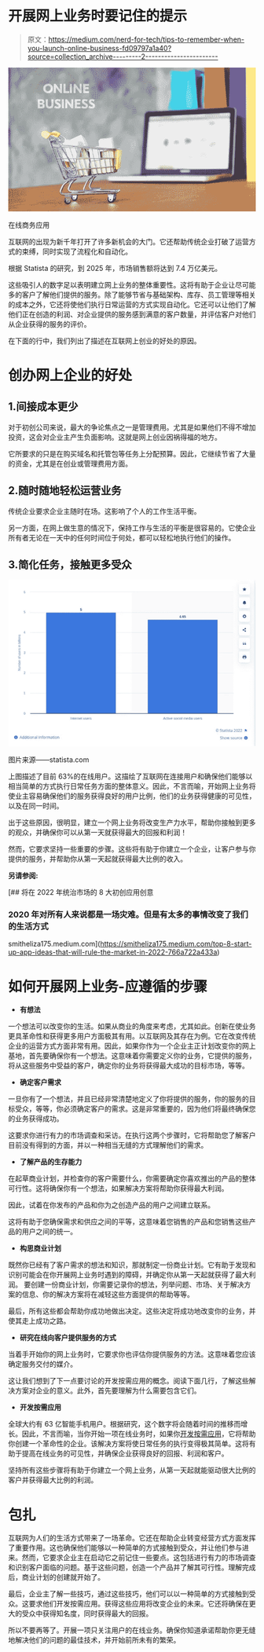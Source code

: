 # 开展网上业务时要记住的提示

> 原文：<https://medium.com/nerd-for-tech/tips-to-remember-when-you-launch-online-business-fd09797a1a40?source=collection_archive---------2----------------------->

![](img/55e94f5518f5a4ac504fafafe1675577.png)

在线商务应用

互联网的出现为新千年打开了许多新机会的大门。它还帮助传统企业打破了运营方式的束缚，同时实现了流程化和自动化。

根据 Statista 的研究，到 2025 年，市场销售额将达到 7.4 万亿美元。

这些吸引人的数字足以表明建立网上业务的整体重要性。这将有助于企业让尽可能多的客户了解他们提供的服务。除了能够节省与基础架构、库存、员工管理等相关的成本之外，它还将使他们执行日常运营的方式实现自动化。它还可以让他们了解他们正在创造的利润、对企业提供的服务感到满意的客户数量，并评估客户对他们从企业获得的服务的评价。

在下面的行中，我们列出了描述在互联网上创业的好处的原因。

# 创办网上企业的好处

## 1.间接成本更少

对于初创公司来说，最大的争论焦点之一是管理费用。尤其是如果他们不得不增加投资，这会对企业主产生负面影响。这就是网上创业因祸得福的地方。

它所要求的只是在购买域名和托管包等任务上分配预算。因此，它继续节省了大量的资金，尤其是在创业或管理费用方面。

## 2.随时随地轻松运营业务

传统企业要求企业主随时在场。这影响了个人的工作生活平衡。

另一方面，在网上做生意的情况下，保持工作与生活的平衡是很容易的。它使企业所有者无论在一天中的任何时间位于何处，都可以轻松地执行他们的操作。

## 3.简化任务，接触更多受众

![](img/fa8223610e2b09c0c3221f60fc384ae0.png)

图片来源——statista.com

上图描述了目前 63%的在线用户。这描绘了互联网在连接用户和确保他们能够以相当简单的方式执行日常任务方面的整体意义。因此，不言而喻，开始网上业务将使业主容易确保他们的服务获得良好的用户比例，他们的业务获得健康的可见性，以及在同一时间。

出于这些原因，很明显，建立一个网上业务将改变生产力水平，帮助你接触到更多的观众，并确保你可以从第一天就获得最大的回报和利润！

然而，它要求坚持一些重要的步骤。这些将有助于你建立一个企业，让客户参与你提供的服务，并帮助你从第一天起就获得最大比例的收入。

**另请参阅:**

[](https://smitheliza175.medium.com/top-8-start-up-app-ideas-that-will-rule-the-market-in-2022-766a722a433a) [## 将在 2022 年统治市场的 8 大初创应用创意

### 2020 年对所有人来说都是一场灾难。但是有太多的事情改变了我们的生活方式

smitheliza175.medium.com](https://smitheliza175.medium.com/top-8-start-up-app-ideas-that-will-rule-the-market-in-2022-766a722a433a) 

# 如何开展网上业务-应遵循的步骤

*   **有想法**

一个想法可以改变你的生活。如果从商业的角度来考虑，尤其如此。创新在使业务更具革命性和获得更多用户方面极其有用。以互联网及其存在为例。它在改变传统企业的运营方式方面非常有用。因此，如果你作为一个企业主正计划改变你的网上基地，首先要确保你有一个想法。这意味着你需要定义你的业务，它提供的服务，将从这些服务中受益的客户，确定你的业务将获得最大成功的目标市场，等等。

*   **确定客户需求**

一旦你有了一个想法，并且已经非常清楚地定义了你将提供的服务，你的服务的目标受众，等等，你必须确定客户的需求。这是非常重要的，因为他们将最终确保您的业务获得成功。

这要求你进行有力的市场调查和采访。在执行这两个步骤时，它将帮助您了解客户目前没有得到的方面，并以一种相当无缝的方式理解他们的需求。

*   **了解产品的生存能力**

在起草商业计划，并检查你的客户需要什么，你需要确定你喜欢推出的产品的整体可行性。这将确保你有一个想法，如果解决方案将帮助你获得最大利润。

因此，试着在你发布的产品和你为之创造产品的用户之间建立联系。

这将有助于您确保需求和供应之间的平等，这意味着您销售的产品和您销售这些产品的用户之间的统一。

*   **构思商业计划**

既然你已经有了客户需求的想法和知识，那就制定一份商业计划。它有助于发现和识别可能会在你开展网上业务时遇到的障碍，并确定你从第一天起就获得了最大利润。
要创建一份商业计划，你需要记录你的想法，列举问题、市场、关于解决方案的信息、你的解决方案将在减轻这些方面提供的帮助等等。

最后，所有这些都会帮助你成功地做出决定。这些决定将成功地改变你的业务，并使其走上成功之路。

*   **研究在线向客户提供服务的方式**

当着手开始你的网上业务时，它要求你也评估你提供服务的方法。这意味着您应该确定服务交付的媒介。

这让我们想到了下一点要讨论的开发按需应用的概念。阅读下面几行，了解这些解决方案对企业的意义。此外，首先要理解为什么需要包含它们。

*   **开发按需应用**

全球大约有 63 亿智能手机用户。根据研究，这个数字将会随着时间的推移而增长。因此，不言而喻，当你开始一项在线业务时，如果你[开发按需应用](https://www.peppyocean.com/)，它将帮助你创建一个革命性的企业。该解决方案将使日常任务的执行变得极其简单。这将有助于提高在线业务的可见性，并确保企业获得良好的回报、利润和客户。

坚持所有这些步骤将有助于你建立一个网上业务，从第一天起就能驱动很大比例的客户并获得最大比例的利润。

# 包扎

互联网为人们的生活方式带来了一场革命。它还在帮助企业转变经营方式方面发挥了重要作用。这也确保他们能够以一种简单的方式接触到受众，并让他们参与进来。然而，它要求企业主在启动它之前记住一些要点。这包括进行有力的市场调查和识别客户面临的问题。基于这些问题，创造一个产品并了解其可行性。理解完成后，商业计划的创建就开始了。

最后，企业主了解一些技巧，通过这些技巧，他们可以以一种简单的方式接触到受众。这要求他们开发按需应用。获得这些应用将改变企业的未来。它还将确保在更大的受众中获得知名度，同时获得最大的回报。

所以不要再等了。开展一项只关注用户的在线业务。确保你知道承诺帮助你更无缝地解决他们的问题的最佳技术，并开始前所未有的繁荣。